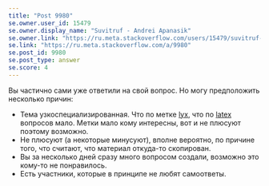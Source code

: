```yaml
---
title: "Post 9980"
se.owner.user_id: 15479
se.owner.display_name: "Suvitruf - Andrei Apanasik"
se.owner.link: "https://ru.meta.stackoverflow.com/users/15479/suvitruf-andrei-apanasik"
se.link: "https://ru.meta.stackoverflow.com/a/9980"
se.post_id: 9980
se.post_type: answer
se.score: 4
---
```

<p>Вы частично сами уже ответили на свой вопрос. Но могу предположить несколько причин:</p>

<ul>
<li>Тема узкоспециализированная. Что по метке <a href="https://ru.stackoverflow.com/questions/tagged/lyx" class="post-tag" title="показать вопросы с меткой [lyx]" rel="tag">lyx</a>, что по <a href="https://ru.stackoverflow.com/questions/tagged/latex" class="post-tag" title="показать вопросы с меткой [latex]" rel="tag">latex</a> вопросов мало. Метки мало кому интересны, вот и не плюсуют поэтому возможно.</li>
<li>Не плюсуют (а некоторые минусуют), вполне вероятно, по причине того, что считают, что материал откуда-то скопирован.</li>
<li>Вы за несколько дней сразу много вопросом cоздали, возможно это кому-то не понравилось.</li>
<li>Есть участники, которые в принципе не любят самоответы.</li>
</ul>
